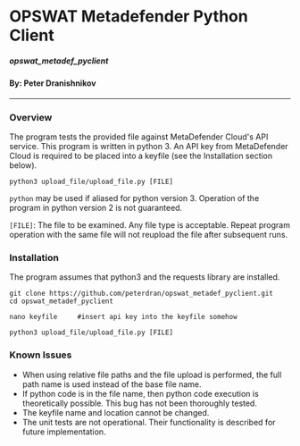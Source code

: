# OPSWAT Metadefender Python Client
##### opswat_metadef_pyclient
#### By: Peter Dranishnikov
---

### Overview

The program tests the provided file against MetaDefender Cloud's API service. 
This program is written in python 3. 
An API key from MetaDefender Cloud is required to be placed into a keyfile (see the Installation section below). 

```
python3 upload_file/upload_file.py [FILE]
```

`python` may be used if aliased for python version 3. Operation of the program in python version 2 is not guaranteed. 

`[FILE]`: The file to be examined. Any file type is acceptable. 
Repeat program operation with the same file will not reupload the file after subsequent runs. 

### Installation
The program assumes that python3 and the requests library are installed. 

```
git clone https://github.com/peterdran/opswat_metadef_pyclient.git
cd opswat_metadef_pyclient

nano keyfile     #insert api key into the keyfile somehow

python3 upload_file/upload_file.py [FILE]
```

### Known Issues
* When using relative file paths and the file upload is performed, the full path name is used instead of the base file name. 
* If python code is in the file name, then python code execution is theoretically possible. This bug has not been thoroughly tested. 
* The keyfile name and location cannot be changed. 
* The unit tests are not operational. Their functionality is described for future implementation. 


